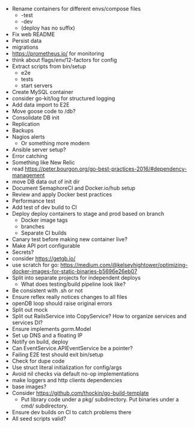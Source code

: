 * Rename containers for different envs/compose files
  * -test
  * -dev
  * (deploy has no suffix)
* Fix web README
* Persist data
* migrations
* https://prometheus.io/ for monitoring
* think about flags/env/12-factors for config
* Extract scripts from bin/setup
  * e2e
  * tests
  * start servers
* Create MySQL container
* consider go-kit/log for structured logging
* Add data import to E2E
* Move goose code to /db?
* Consolidate DB init
* Replication
* Backups
* Nagios alerts
  * Or something more modern
* Ansible server setup?
* Error catching
* Something like New Relic
* read https://peter.bourgon.org/go-best-practices-2016/#dependency-management
* move DB data out of init dir
* Document SemaphoreCI and Docker.io/hub setup
* Review and apply Docker best practices
* Performance test
* Add test of dev build to CI
* Deploy deploy containers to stage and prod based on branch
  * Docker image tags
  * branches
  * Separate CI builds
* Canary test before making new container live?
* Make API port configurable
* Secrets?
* consider https://getgb.io/
* use scratch for go: https://medium.com/@kelseyhightower/optimizing-docker-images-for-static-binaries-b5696e26eb07
* Split into separate projects for independent deploys
  * What does testing/build pipeline look like?
* Be consistent with .sh or not
* Ensure reflex really notices changes to all files
* openDB loop should raise original errors
* Split out mock
* Split out RailsService into CopyService? How to organize services and services DI?
* Ensure implements gorm.Model
* Set up DNS and a floating IP
* Notify on build, deploy
* Can EventService.APIEventService be a pointer?
* Failing E2E test should exit bin/setup
* Check for dupe code
* Use struct literal initialization for config/args
* Avoid nil checks via default no-op implementations
* make loggers and http clients dependencies
* base images?
* Consider https://github.com/thockin/go-build-template
  * Put library code under a pkg/ subdirectory. Put binaries under a cmd/ subdirectory.
* Ensure dev builds on CI to catch problems there
* All seed scripts valid?
